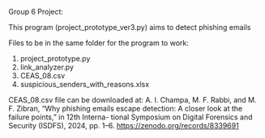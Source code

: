 Group 6 Project:

This program (project_prototype_ver3.py) aims to detect phishing emails

Files to be in the same folder for the program to work:
1. project_prototype.py
2. link_analyzer.py
3. CEAS_08.csv
4. suspicious_senders_with_reasons.xlsx

CEAS_08.csv file can be downloaded at:
A. I. Champa, M. F. Rabbi, and M. F. Zibran, “Why phishing emails escape detection: A closer look at the failure points,” in 12th Interna- tional Symposium on Digital Forensics and Security (ISDFS), 2024, pp. 1–6. https://zenodo.org/records/8339691
